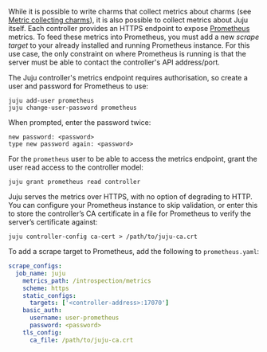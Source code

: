While it is possible to write charms that collect metrics about charms (see [Metric collecting charms](/t/metric-collecting-charms/1125)), it is also possible to collect metrics about Juju itself. Each controller provides an HTTPS endpoint to expose [Prometheus](https://prometheus.io) metrics. To feed these metrics into Prometheus, you must add a new *scrape target* to your already installed and running Prometheus instance. For this use case, the only constraint on where Prometheus is running is that the server must be able to contact the controller's API address/port.

The Juju controller's metrics endpoint requires authorisation, so create a user and password for Prometheus to use:

    juju add-user prometheus
    juju change-user-password prometheus

When prompted, enter the password twice:

    new password: <password>
    type new password again: <password>

For the `prometheus` user to be able to access the metrics endpoint, grant the user read access to the controller model:

    juju grant prometheus read controller

Juju serves the metrics over HTTPS, with no option of degrading to HTTP. You can configure your Prometheus instance to skip validation, or enter this to store the controller’s CA certificate in a file for Prometheus to verify the server’s certificate against:

``` text
juju controller-config ca-cert > /path/to/juju-ca.crt
```

To add a scrape target to Prometheus, add the following to `prometheus.yaml`:

``` yaml
scrape_configs:
  job_name: juju
    metrics_path: /introspection/metrics
    scheme: https
    static_configs:
      targets: ['<controller-address>:17070']
    basic_auth:
      username: user-prometheus
      password: <password>
    tls_config:
      ca_file: /path/to/juju-ca.crt
```

<!-- LINKS -->
